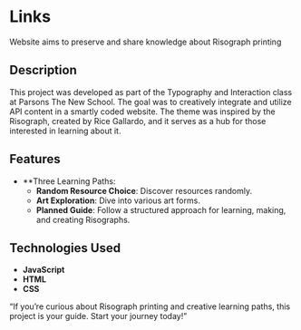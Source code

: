 # Links
Website aims to preserve and share knowledge about Risograph printing


## Description

This project was developed as part of the Typography and Interaction class at Parsons The New School. The goal was to creatively integrate and utilize API content in a smartly coded website. The theme was inspired by the Risograph, created by Rice Gallardo, and it serves as a hub for those interested in learning about it.

## Features

- **Three Learning Paths:
  - **Random Resource Choice**: Discover resources randomly.
  - **Art Exploration**: Dive into various art forms.
  - **Planned Guide**: Follow a structured approach for learning, making, and creating Risographs.

## Technologies Used

- **JavaScript**
- **HTML**
- **CSS**


“If you’re curious about Risograph printing and creative learning paths, this project is your guide. Start your journey today!”



